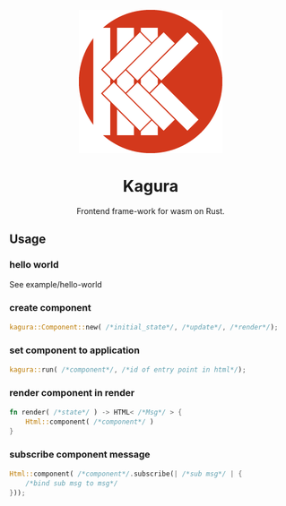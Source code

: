 <div align="center">

![logo](kagura.png)

# Kagura

Frontend frame-work for wasm on Rust.

</div>

## Usage

### hello world

See example/hello-world

### create component

```Rust
kagura::Component::new( /*initial_state*/, /*update*/, /*render*/);
```

### set component to application

```Rust
kagura::run( /*component*/, /*id of entry point in html*/);
```

### render component in render

```Rust
fn render( /*state*/ ) -> HTML< /*Msg*/ > {
    Html::component( /*component*/ )
}
```

### subscribe component message

```Rust
Html::component( /*component*/.subscribe(| /*sub msg*/ | {
    /*bind sub msg to msg*/
}));
```
